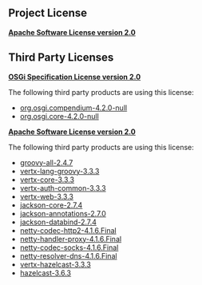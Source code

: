 <!-- Created by CodeLicenseManager -->
## Project License

__[Apache Software License version 2.0](http://www.apache.org/licenses/LICENSE-2.0.html)__

## Third Party Licenses

__[OSGi Specification License version 2.0](http://www.osgi.org/Specifications/Licensing)__

The following third party products are using this license:

* [org.osgi.compendium-4.2.0-null](http://www.osgi.org/)
* [org.osgi.core-4.2.0-null](http://www.osgi.org/)

__[Apache Software License version 2.0](http://www.apache.org/licenses/LICENSE-2.0.txt)__

The following third party products are using this license:

* [groovy-all-2.4.7](http://groovy-lang.org)
* [vertx-lang-groovy-3.3.3](http://www.apache.org/licenses/LICENSE-2.0.txt)
* [vertx-core-3.3.3](http://www.apache.org/licenses/LICENSE-2.0.txt)
* [vertx-auth-common-3.3.3](http://rubygems-proxy.torquebox.org/releases)
* [vertx-web-3.3.3](http://rubygems-proxy.torquebox.org/releases)
* [jackson-core-2.7.4](https://github.com/FasterXML/jackson-core)
* [jackson-annotations-2.7.0](http://github.com/FasterXML/jackson)
* [jackson-databind-2.7.4](http://github.com/FasterXML/jackson)
* [netty-codec-http2-4.1.6.Final](http://netty.io/)
* [netty-handler-proxy-4.1.6.Final](http://netty.io/)
* [netty-codec-socks-4.1.6.Final](http://netty.io/)
* [netty-resolver-dns-4.1.6.Final](http://netty.io/)
* [vertx-hazelcast-3.3.3](http://www.apache.org/licenses/LICENSE-2.0.txt)
* [hazelcast-3.6.3](http://www.hazelcast.com/)

<!-- CLM -->
